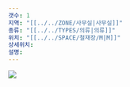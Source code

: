 ```yaml
---
갯수: 1
지역: "[[../../ZONE/사무실|사무실]]"
종류: "[[../../TYPES/의류|의류]]"
위치: "[[../../SPACE/철재장/M|M]]"
상세위치: 
설명:
---
```

![](http://192.168.50.22/images/240608_IMG_0199.jpg)